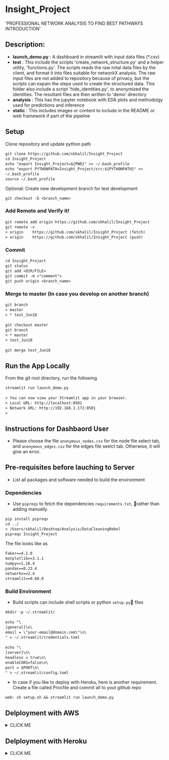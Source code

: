 # Insight_Project
'PROFESSIONAL NETWORK ANALYSIS TO FIND BEST PATHWAYS INTRODUCTION'

## Description:
- **launch_demo.py** : A dashboard in streamlit with input data files (*.csv)
- **test** : This include the scripts 'create_network_structure.py' and a helper utility, 'functions.py'. The scripts reads the raw inital data files by the client, and format it into files suitable for networkX analysis. The raw input files are not added to repository because of privacy, but the scripts can expain the steps used to create the structured data. This folder also include a script 'hide_identities.py', to anonymized the identities. The resultant files are then written to 'demo' directory 
- **analysis** : This has the jupyter notebook with EDA plots and methodolgy used for predictions and inference 
- **static** : This includes images or content to include in the README or web framework if part of the pipeline

## Setup
Clone repository and update python path
``` 
git clone https://github.com/skhalil/Insight_Project
cd Insight_Project
echo "export Insight_Project=${PWD}" >> ~/.bash_profile
echo "export PYTHONPATH=Insight_Project/src:${PYTHONPATH}" >> ~/.bash_profile
source ~/.bash_profile
```
Optional:
Create new development branch for test development
```
git checkout -b <branch_name>
```

### Add Remote and Verify it!
```
git remote add origin https://github.com/skhalil/Insight_Project
git remote -v  
> origin	https://github.com/skhalil/Insight_Project (fetch)
> origin	https://github.com/skhalil/Insight_Project (push)
```

### Commit
```
cd Insight_Project
git status
git add <DIR/FILE>
git commit -m <"comment">
git push origin <branch_name>
```
### Merge to master (In case you develop on another branch)
```
git branch
> master
> * test_Jun18

git checkout master
git branch
> * master
> test_Jun18

git merge test_Jun18
```

## Run the App Locally
From the git root directory, run the following
```
streamlit run launch_demo.py

> You can now view your Streamlit app in your browser.
> Local URL: http://localhost:8501
> Network URL: http://192.168.1.172:8501
>
```

## Instructions for Dashbaord User
- Please choose the file `anonymous_nodes.csv` for the node file select tab, and `anonymous_edges.csv` for the edges file seelct tab. Otherwise, it will give an error. 


## Pre-requisites before lauching to Server
- List all packages and software needed to build the environment

### Dependencies
- Use `pipreqs` to fetch the dependencies `requirements.txt`, rather than adding manually.
```
pip install pipreqs
cd ../
> /Users/skhalil/Desktop/Analysis/DataCleaningRebel
pipreqs Insight_Project
```
The file looks like as
```
Faker==4.1.0
matplotlib==3.1.1
numpy==1.16.4
pandas==0.23.4
networkx==2.4
streamlit==0.60.0
```
### Build Environment
- Build scripts can include shell scripts or python `setup.py` files
```
mkdir -p ~/.streamlit/

echo "\
[general]\n\
email = \"your-email@domain.com\"\n\
" > ~/.streamlit/credentials.toml

echo "\
[server]\n\
headless = true\n\
enableCORS=false\n\
port = $PORT\n\
" > ~/.streamlit/config.toml
```
- In case if you like to deploy with Heroku, here is another requirement. Create a file called Procfile and commit all to yout github repo
```
web: sh setup.sh && streamlit run launch_demo.py
```


## Delployment with AWS

<details><summary>CLICK ME</summary>
<p>

A good set of instructions can be found[here](https://towardsdatascience.com/how-to-deploy-a-streamlit-app-using-an-amazon-free-ec2-instance-416a41f69dc3)


### Setup the basic environment
- Once you login to your remote AWS instance, prepare the environment by installing miniconda and any dependencies
```
sudo apt-get update
wget https://repo.continuum.io/miniconda/Miniconda3-latest-Linux-x86_64.sh -O ~/miniconda.shbash 
~/miniconda.sh -b -p ~/miniconda
echo "PATH=$PATH:$HOME/miniconda/bin" >> ~/.bashrc
source ~/.bashrc
```
### Clone your github repo, and install any other dependencies

```
git clone https://github.com/skhalil/Insight_Project
cd Insight_Project
pip install -r requirements.txt 
pip install scipy # some how this was not caught in requirements.txt
```
### Lauch the app 
```
streamlit run launch_demo.py
> You can now view your Streamlit app in your browser.

> Network URL: http://172.31.6.90:8501
> External URL: http://34.208.240.95:8501
>
```
At this point, the script `launch_demo.py` should be running on external url.

### Run the session in background
- In order to keep running the session in background, even when you logged off, install TMUX
- Stop the app `Ctrl+C` and install TMUX
```
tmux attach -t StreamSession
```
- Start a new tmux session
```
tmux new -s StreamSession
streamlit run launch_demo.py
```
- To leave the shell

`Ctrl+B` and then `D`

- To reattach to same session
```
tmux attach -t StreamSession
```

### Install nginx

```
ubuntu@ip-172-31-6-90:~/Insight_Project$ cd ..
ubuntu@ip-172-31-6-90:~$ ls -rlt
total 86796
-rw-rw-r--  1 ubuntu ubuntu 88867207 Jun 16 20:05 miniconda.sh
drwxrwxr-x 15 ubuntu ubuntu     4096 Jun 21 17:52 miniconda
drwxrwxr-x  6 ubuntu ubuntu     4096 Jun 21 18:08 Insight_Project


ubuntu@ip-172-31-6-90:~$ sudo apt-get install nginx
ubuntu@ip-172-31-6-90:~$ ls /etc/nginx/sites-enabled/default 
> /etc/nginx/sites-enabled/default
ubuntu@ip-172-31-6-90:~$ sudo rm /etc/nginx/sites-enabled/default
ubuntu@ip-172-31-6-90:~$ sudo vi /etc/nginx/sites-available/flask-project.conf
ubuntu@ip-172-31-6-90:~$ sudo ln -s /etc/nginx/sites-available/flask-project.conf /etc/nginx/sites-enabled/
ubuntu@ip-172-31-6-90:~$ ls /etc/nginx/sites-enabled/
> flask-project.conf
ubuntu@ip-172-31-6-90:~$ sudo systemctl stop  nginx
ubuntu@ip-172-31-6-90:~$ sudo systemctl start  nginx
ubuntu@ip-172-31-6-90:~$ sudo systemctl enable nginx
Synchronizing state of nginx.service with SysV service script with /lib/systemd/systemd-sysv-install.
Executing: /lib/systemd/systemd-sysv-install enable nginx
ubuntu@ip-172-31-6-90:~$ curl http://localhost
> <!doctype html><html l....</html>ubuntu@ip-172-31-6-90:~$ 
```
- The file `/etc/nginx/sites-enabled/flask-project.conf` looks like
```
server {
listen 80;
listen [::]:80;

location / {
proxy_set_header Host              $host;
proxy_set_header X-Real-IP         $remote_addr;
proxy_set_header X-Forwarded-For   $proxy_add_x_forwarded_for;
proxy_set_header X-Forwarded-Proto $scheme;
proxy_set_header Host              $http_host;
#proxy_pass http://localhost:8501;
proxy_pass http://127.0.0.1:8501/;
proxy_http_version 1.1;
proxy_set_header Upgrade $http_upgrade;
proxy_set_header Connection "upgrade";
proxy_read_timeout 86400;
}
}

```

### Run with your domain
- We like to map the external url to a domain such as `www.DataScienceClub.me`


#### Map the ip address with your domain
- Read the instructions.
![DataScienceClub.me](/images/NameCheap_AdvancedDNS.png)
Instructions: ![namecheap](https://www.namecheap.com/support/knowledgebase/article.aspx/319/2237/how-can-i-set-up-an-a-address-record-for-my-domain)



#### Trouble Shooting
- In case you can't lauch your app in browser, make sure port `8051` (in my case) is available. If another session is already in progress, then kill it (`kill -9 <JOB_NUMBER>`).
```
ps aux | grep streamlit
```

- Check the log files
```
sudo cat /var/log/nginx/access.log

> 99.109.56.32 - - [21/Jun/2020:18:43:22 +0000] "GET /healthz HTTP/1.1" 304 0 "http://34.208.240.95/" "Mozilla/5.0 (Macintosh; Intel Mac OS X 10.13; rv:77.0) Gecko/20100101 Firefox/77.0"
```
At this point, check (Network & Security) in your aws account

- Check the error
```
sudo cat /var/log/nginx/error.log

> 2020/06/21 18:41:33 [error] 14373#14373: *8 connect() failed (111: Connection refused) while connecting to upstream, client: 99.109.56.32, server: , request: "GET /healthz HTTP/1.1", upstream: "http://127.0.0.1:8501/healthz", host: "34.208.240.95", referrer: "http://34.208.240.95/"
```
- Go to the main project directory and create `config.toml` file
```
source setup.sh
ls ~/.streamlit/config.toml
vi ~/.streamlit/config.toml
```
```
[server]
headless = true
enableCORS=false
port = 8501
```
- Check again the nginx settings, which happened to be the cause in my case

</p>
</details>

## Delployment with Heroku

<details><summary>CLICK ME</summary>
<p>

- Start with the following blogs:

-1- https://gilberttanner.com/blog/deploying-your-streamlit-dashboard-with-heroku

-2- https://towardsdatascience.com/from-streamlit-to-heroku-62a655b7319

-3- https://medium.com/@gitaumoses4/deploying-a-flask-application-on-heroku-e509e5c76524

-4- https://help.dreamhost.com/hc/en-us/articles/115000695551-Installing-and-using-virtualenv-with-Python-3


### Virtual Env
In your conda enviroment or base, first make sure python3 is up to date, and then lauch the virtual environment
```
python3 -m pip install --upgrade pip
pip3 install virtualenv
which virtualenv
which python3
virtualenv -p /Users/skhalil/miniconda2/envs/python37/bin/python3 venv
source venv/bin/activate
```
### Check if app is working
```
streamlit run launch_demo.py
```

- I have to edit the requirements.txt file as otherwise the app was complaining about `scipy` library. So my `requirements.txt` file looks like
```
pandas==0.23.4
numpy==1.16.4
scipy==1.5.0
streamlit==0.60.0
matplotlib==3.1.1
networkx==2.4
Faker==4.1.0
```

### Login to Heroku and create a new repo in Heroku
```
heroku login
heroku create
> Creating app... done, ⬢ ancient-cove-13711
> https://ancient-cove-13711.herokuapp.com/ | https://git.heroku.com/ancient-cove-13711.git
```
### Add the remote and push everything
```
(venv) (python37) PHSX-CMS:Insight_Project skhalil$ heroku git:remote -a ancient-cove-13711
set git remote heroku to https://git.heroku.com/ancient-cove-13711.git

(venv) (python37) PHSX-CMS:Insight_Project skhalil$ git remote -v
heroku    https://git.heroku.com/ancient-cove-13711.git (fetch)
heroku    https://git.heroku.com/ancient-cove-13711.git (push)
origin    https://github.com/skhalil/Insight_Project (fetch)
origin    https://github.com/skhalil/Insight_Project (push)
(venv) (python37) PHSX-CMS:Insight_Project skhalil$ git add .
(venv) (python37) PHSX-CMS:Insight_Project skhalil$ git commit -m "some message"
(venv) (python37) PHSX-CMS:Insight_Project skhalil$ git push heroku master
> Counting objects: 79, done.
> Delta compression using up to 8 threads.
> Compressing objects: 100% (75/75), done.
> Writing objects: 100% (79/79), 1.12 MiB | 1.07 MiB/s, done.
> Total 79 (delta 28), reused 0 (delta 0)
> remote: Compressing source files... done.
> remote: Building source:

```
### Add the domain
- You need to add your credit card information to activate the Heroku account before adding the domain
```
(venv) (python37) PHSX-CMS:Insight_Project skhalil$ heroku domains:add networkrebel.me 
Configure your app's DNS provider to point to the DNS Target corrugated-aardwolf-me1kf9j8yhfnkprywj785qv4.herokudns.com.
For help, see https://devcenter.heroku.com/articles/custom-domains

The domain networkrebel.me has been enqueued for addition
Run heroku domains:wait 'networkrebel.me' to wait for completion
Adding networkrebel.me to ⬢ ancient-cove-13711... done

(venv) (python37) PHSX-CMS:Insight_Project skhalil$ heroku domains --app ancient-cove-13711
=== ancient-cove-13711 Heroku Domain
ancient-cove-13711.herokuapp.com

=== ancient-cove-13711 Custom Domains
Domain Name     DNS Record Type DNS Target                                                 
networkrebel.me ALIAS or ANAME  corrugated-aardwolf-me1kf9j8yhfnkprywj785qv4.herokudns.com 
```

- Now comes the tough part to map the DNS to target domain on namecheap Advanced DNS settings. After that one should be good to go with the it. Note, this method is very different than from adding the target record for AWS.

-5- https://towardsdatascience.com/how-to-deploy-your-website-to-a-custom-domain-8cb23063c1ff

</p>
</details>











